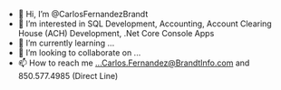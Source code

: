 - 👋 Hi, I’m @CarlosFernandezBrandt
- 👀 I’m interested in SQL Development, Accounting, Account Clearing House (ACH) Development, .Net Core Console Apps
- 🌱 I’m currently learning ...
- 💞️ I’m looking to collaborate on ...
- 📫 How to reach me ...Carlos.Fernandez@BrandtInfo.com and 850.577.4985 (Direct Line)

<!---
CarlosFernandezBrandt/CarlosFernandezBrandt is a ✨ special ✨ repository because its `README.md` (this file) appears on your GitHub profile.
You can click the Preview link to take a look at your changes.
--->
